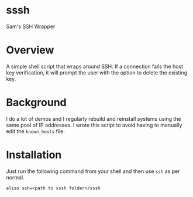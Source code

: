 # sssh
Sam's SSH Wrapper

# Overview

A simple shell script that wraps around SSH. If a connection fails the host key verification, it will prompt the user with the option to delete the existing key.

# Background

I do a lot of demos and I regularly rebuild and reinstall systems using the same pool of IP addresses. I wrote this script to avoid having to manually edit the `known_hosts` file.

# Installation

Just run the following command from your shell and then use `ssh` as per normal.

`alias ssh=<path to sssh folder>/sssh`
